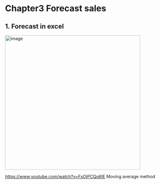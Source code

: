 # Chapter3 Forecast sales

## 1. Forecast in excel
<img width="444" alt="image" src="https://user-images.githubusercontent.com/105503216/206354985-599054a2-2991-4026-af53-0c981251714c.png">

https://www.youtube.com/watch?v=FsOjPCQo6IE
Moving average method

